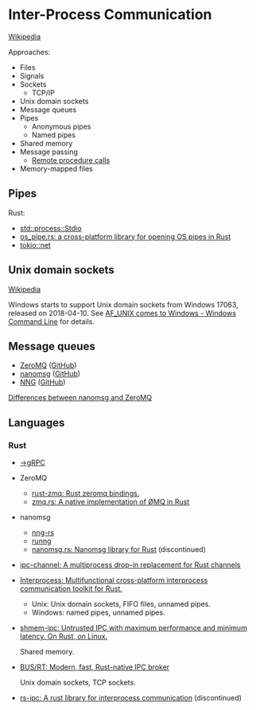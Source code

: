 # Inter-Process Communication
[Wikipedia](https://en.wikipedia.org/wiki/Inter-process_communication)

Approaches:
- Files
- Signals
- Sockets
  - TCP/IP
- Unix domain sockets
- Message queues
- Pipes
  - Anonymous pipes
  - Named pipes
- Shared memory
- Message passing
  - [Remote procedure calls](../RPC/README.md)
- Memory-mapped files

## Pipes
Rust:
- [std::process::Stdio](https://doc.rust-lang.org/std/process/struct.Stdio.html)
- [os_pipe.rs: a cross-platform library for opening OS pipes in Rust](https://github.com/oconnor663/os_pipe.rs)
- [tokio::net](https://docs.rs/tokio/latest/tokio/net/index.html)

## Unix domain sockets
[Wikipedia](https://en.wikipedia.org/wiki/Unix_domain_socket)

Windows starts to support Unix domain sockets from Windows 17063, released on 2018-04-10. See [AF_UNIX comes to Windows - Windows Command Line](https://devblogs.microsoft.com/commandline/af_unix-comes-to-windows/) for details.

## Message queues
- [ZeroMQ](https://zeromq.org/) ([GitHub](https://github.com/zeromq/libzmq))
- [nanomsg](https://nanomsg.org/) ([GitHub](https://github.com/nanomsg/nanomsg))
- [NNG](https://nng.nanomsg.org/) ([GitHub](https://github.com/nanomsg/nng))

[Differences between nanomsg and ZeroMQ](https://nanomsg.org/documentation-zeromq.html)

## Languages
### Rust
- [→gRPC](../RPC/gRPC.md#rust)
- ZeroMQ
  - [rust-zmq: Rust zeromq bindings.](https://github.com/erickt/rust-zmq)
  - [zmq.rs: A native implementation of ØMQ in Rust](https://github.com/zeromq/zmq.rs)
- nanomsg
  - [nng-rs](https://gitlab.com/neachdainn/nng-rs)
  - [runng](https://github.com/jeikabu/runng)
  - [nanomsg.rs: Nanomsg library for Rust](https://github.com/thehydroimpulse/nanomsg.rs) (discontinued)
- [ipc-channel: A multiprocess drop-in replacement for Rust channels](https://github.com/servo/ipc-channel)
- [Interprocess: Multifunctional cross-platform interprocess communication toolkit for Rust.](https://github.com/kotauskas/interprocess)

  - Unix: Unix domain sockets, FIFO files, unnamed pipes.
  - Windows: named pipes, unnamed pipes.
- [shmem-ipc: Untrusted IPC with maximum performance and minimum latency. On Rust, on Linux.](https://github.com/diwic/shmem-ipc)

  Shared memory.
- [BUS/RT: Modern, fast, Rust-native IPC broker](https://github.com/alttch/busrt)

  Unix domain sockets, TCP sockets.
- [rs-ipc: A rust library for interprocess communication](https://github.com/Tommoa/rs-ipc) (discontinued)